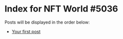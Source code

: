 # Index for NFT World #5036
Posts will be displayed in the order below:

- [Your first post](./001-first.md)

